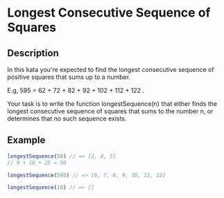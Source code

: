 # Longest Consecutive Sequence of Squares

## Description

In this kata you're expected to find the longest consecutive sequence of positive squares that sums up to a number.

E.g,
595 = 62 + 72 + 82 + 92 + 102 + 112 + 122 .

Your task is to write the function longestSequence(n) that either finds the longest consecutive sequence of squares that sums to the number n, or determines that no such sequence exists.

## Example

```js
longestSequence(50) // => [3, 4, 5]
// 9 + 16 + 25 = 50

longestSequence(595) // => [6, 7, 8, 9, 10, 11, 12]

longestSequence(10) // => []
```
